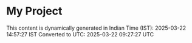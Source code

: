 # My Project

This content is dynamically generated in Indian Time (IST): 2025-03-22 14:57:27 IST
Converted to UTC: 2025-03-22 09:27:27 UTC
